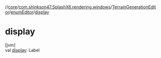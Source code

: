 //[core](../../../../index.md)/[com.shinkson47.SplashX6.rendering.windows](../../index.md)/[TerrainGenerationEditor](../index.md)/[enumEditor](index.md)/[display](display.md)

# display

[jvm]\
val [display](display.md): Label
